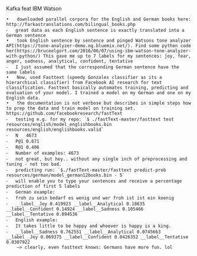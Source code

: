 Kafka feat IBM Watson


	•	downloaded parallel corpora for the English and German books here: http://farkastranslations.com/bilingual_books.php
	⁃	great data as each English sentence is exactly translated into a German sentence
	•	took English sentence by sentence and pinged Watsons tone analyzer API(https://tone-analyzer-demo.ng.bluemix.net/). Find some python code her(https://bruceelgort.com/2016/06/07/using-ibm-watson-tone-analyzer-with-python/) This gave me up to 7 labels for my sentences: joy, fear, anger, sadness, analytical, confident, tentative
	⁃	I just assumed that the corresponding German sentence have the same labels
	•	Now, used Fasttext (speedy Gonzales classifier as its a hierarchical classifier) from Facebook AI research for text classification. Fasttext basically automates training, predicting and evaluation of your model. I trained a model on my German and one on my English data. 
	•	the documentation is not verbose but describes in simple steps how to prep the data and train model on training set. https://github.com/facebookresearch/fastText 
	⁃	testing e.g. for my repo: `$ ./fastText-master/fasttext test resources/english/model_englishbooks.bin resources/english/englishbooks.valid`
	⁃	N	4673
	⁃	P@1	0.671
	⁃	R@1	0.406
	⁃	Number of examples: 4673
	⁃	not great, but hey.. without any single inch of preprocessing and tuning - not too bad.
	⁃	predicting run: `$./fastText-master/fasttext predict-prob resources/german/model_german12books.bin - 5`
	⁃	will enable you to type your sentences and receive a percentage prediction of first 5 labels
	⁃	German example:
	⁃	froh zu sein bedarf es wenig und wer froh ist ist ein koenig
	⁃	__label__Joy 0.419923 __label__Analytical 0.18635 __label__Confident 0.14924 __label__Sadness 0.105466 __label__Tentative 0.094536
	⁃	English example:
	⁃	It takes little to be happy and whoever is happy is a king.
	⁃	__label__Sadness 0.762551 __label__Analytical 0.0745663 __label__Joy 0.069375 __label__Confident 0.0426352 __label__Tentative 0.0307922
		—> clearly, even fasttext knows: Germans have more fun. lol